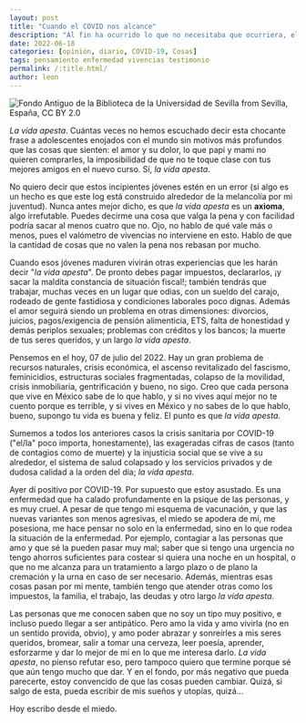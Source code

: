 ```yaml
---
layout: post
title: "Cuando el COVID nos alcance"
description: "Al fin ha ocurrido lo que no necesitaba que ocurriera, el COVID-19, SarsCov2, el Bicho o como desees decir, me atacó."
date: 2022-06-18
categories: [opinión, diario, COVID-19, Cosas]
tags: pensamiento enfermedad vivencias testimonio
permalink: /:title.html/
author: leon
---
```


![Fondo Antiguo de la Biblioteca de la Universidad de Sevilla from Sevilla, España, CC BY 2.0](https://upload.wikimedia.org/wikipedia/commons/thumb/9/9c/Grabado_en_pr%C3%B3logo_%2826765960796%29.jpg/1024px-Grabado_en_pr%C3%B3logo_%2826765960796%29.jpg)

*La vida apesta*. Cuántas veces no hemos escuchado decir esta chocante frase a adolescentes enojados con el mundo sin motivos más profundos que las cosas que sienten: el amor y su dolor, lo que papi y mami no quieren comprarles, la imposibilidad de que no te toque clase con tus mejores amigos en el nuevo curso. Sí, *la vida apesta*.

No quiero decir que estos incipientes jóvenes estén en un error (si algo es un hecho es que este log está construido alrededor de la melancolía por mi juventud). Nunca antes mejor dicho, es que *la vida apesta* es un **axioma**, algo irrefutable. Puedes decirme una cosa que valga la pena y con facilidad podría sacar al menos cuatro que no. Ojo, no hablo de qué vale más o menos, pues el valómetro de vivencias no interviene en esto. Hablo de que la cantidad de cosas que no valen la pena nos rebasan por mucho.

Cuando esos jóvenes maduren vivirán otras experiencias que les harán decir "*la vida apesta*". De pronto debes pagar impuestos, declararlos, ¡y sacar la maldita constancia de situación fiscal!; también tendrás que trabajar, muchas veces en un lugar que odias, con un sueldo del carajo, rodeado de gente fastidiosa y condiciones laborales poco dignas. Además el amor seguirá siendo un problema en otras dimensiones: divorcios, juicios, pagos/exigencia de pensión alimenticia, ETS, falta de honestidad y demás periplos sexuales; problemas con créditos y los bancos; la muerte de tus seres queridos, y un largo *la vida apesta*.

Pensemos en el hoy, 07 de julio del 2022. Hay un gran problema de recursos naturales, crisis económica, el ascenso revitalizado del fascismo, feminicidios, estructuras sociales fragmentadas, colapso de la movilidad, crisis inmobiliaria, gentrificación y bueno, no sigo. Creo que cada persona que vive en México sabe de lo que hablo, y si no vives aquí mejor no te cuento porque es terrible, y si vives en México y no sabes de lo que hablo, bueno, supongo tu vida es buena y feliz. El punto es que *la vida apesta*.

Sumemos a todos los anteriores casos la crisis sanitaria por COVID-19 ("el/la" poco importa, honestamente), las exageradas cifras de casos (tanto de contagios como de muerte) y la injusticia social que se vive a su alrededor, el sistema de salud colapsado y los servicios privados y de dudosa calidad a la orden del día; *la vida apesta*.

Ayer dí positivo por COVID-19. Por supuesto que estoy asustado. Es una enfermedad que ha calado profundamente en la psique de las personas, y es muy cruel. A pesar de que tengo mi esquema de vacunación, y que las nuevas variantes son menos agresivas, el miedo se apodera de mí, me posesiona, me hace pensar no solo en la enfermedad, sino en lo que rodea la situación de la enfermedad. Por ejemplo, contagiar a las personas que amo y que sé la pueden pasar muy mal; saber que si tengo una urgencia no tengo ahorros suficientes para costear si quiera una noche en un hospital, o que no me alcanza para un tratamiento a largo plazo o de plano la cremación y la urna en caso de ser necesario. Además, mientras esas cosas pasan por mi mente, también tengo que atender otras como los impuestos, la familia, el trabajo, las deudas y otro largo *la vida apesta*.

Las personas que me conocen saben que no soy un tipo muy positivo, e incluso puedo llegar a ser antipático. Pero amo la vida y amo vivirla (no en un sentido provida, obvio), y amo poder abrazar y sonreírles a mis seres queridos, bromear, salir a tomar una cerveza, leer poesía, aprender, esforzarme y dar lo mejor de mí en lo que me interesa darlo. *La vida apesta*, no pienso refutar eso, pero tampoco quiero que termine porque sé que aún tengo mucho que dar. Y en el fondo, por más negativo que pueda parecerte, estoy convencido de que las cosas pueden cambiar. Quizá, si salgo de esta, pueda escribir de mis sueños y utopías, quizá...

Hoy escribo desde el miedo.
